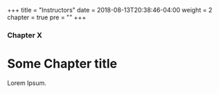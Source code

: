 +++
title = "Instructors"
date = 2018-08-13T20:38:46-04:00
weight = 2
chapter = true
pre = "<b></b>"
+++

### Chapter X

# Some Chapter title

Lorem Ipsum.